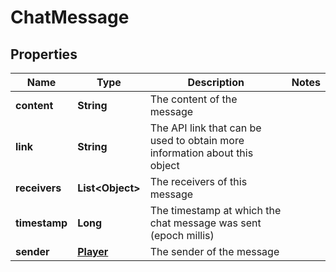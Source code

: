 
# ChatMessage

## Properties
Name | Type | Description | Notes
------------ | ------------- | ------------- | -------------
**content** | **String** | The content of the message | 
**link** | **String** | The API link that can be used to obtain more information about this object | 
**receivers** | **List&lt;Object&gt;** | The receivers of this message | 
**timestamp** | **Long** | The timestamp at which the chat message was sent (epoch millis) | 
**sender** | [**Player**](Player.md) | The sender of the message | 



